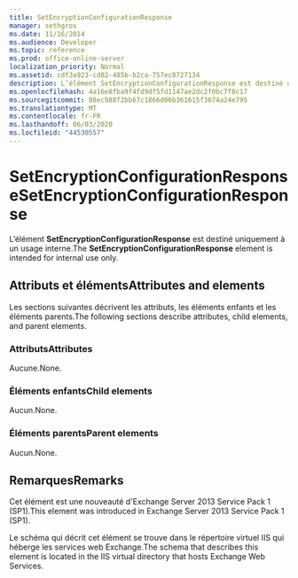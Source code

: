 ```yaml
---
title: SetEncryptionConfigurationResponse
manager: sethgros
ms.date: 11/16/2014
ms.audience: Developer
ms.topic: reference
ms.prod: office-online-server
localization_priority: Normal
ms.assetid: cdf3a923-cd82-485b-b2ca-757ec8727134
description: L’élément SetEncryptionConfigurationResponse est destiné uniquement à un usage interne.
ms.openlocfilehash: 4a16e8fba9f4fd9df5fd1147ae2dc2f0bc7f8c17
ms.sourcegitcommit: 88ec988f2bb67c1866d06b361615f3674a24e795
ms.translationtype: MT
ms.contentlocale: fr-FR
ms.lasthandoff: 06/03/2020
ms.locfileid: "44530557"
---
```

# <a name="setencryptionconfigurationresponse"></a><span data-ttu-id="bb31d-103">SetEncryptionConfigurationResponse</span><span class="sxs-lookup"><span data-stu-id="bb31d-103">SetEncryptionConfigurationResponse</span></span>

<span data-ttu-id="bb31d-104">L’élément **SetEncryptionConfigurationResponse** est destiné uniquement à un usage interne.</span><span class="sxs-lookup"><span data-stu-id="bb31d-104">The **SetEncryptionConfigurationResponse** element is intended for internal use only.</span></span> 

## <a name="attributes-and-elements"></a><span data-ttu-id="bb31d-105">Attributs et éléments</span><span class="sxs-lookup"><span data-stu-id="bb31d-105">Attributes and elements</span></span>

<span data-ttu-id="bb31d-106">Les sections suivantes décrivent les attributs, les éléments enfants et les éléments parents.</span><span class="sxs-lookup"><span data-stu-id="bb31d-106">The following sections describe attributes, child elements, and parent elements.</span></span>
  
### <a name="attributes"></a><span data-ttu-id="bb31d-107">Attributs</span><span class="sxs-lookup"><span data-stu-id="bb31d-107">Attributes</span></span>

<span data-ttu-id="bb31d-108">Aucune.</span><span class="sxs-lookup"><span data-stu-id="bb31d-108">None.</span></span>
  
### <a name="child-elements"></a><span data-ttu-id="bb31d-109">Éléments enfants</span><span class="sxs-lookup"><span data-stu-id="bb31d-109">Child elements</span></span>

<span data-ttu-id="bb31d-110">Aucun.</span><span class="sxs-lookup"><span data-stu-id="bb31d-110">None.</span></span>
  
### <a name="parent-elements"></a><span data-ttu-id="bb31d-111">Éléments parents</span><span class="sxs-lookup"><span data-stu-id="bb31d-111">Parent elements</span></span>

<span data-ttu-id="bb31d-112">Aucun.</span><span class="sxs-lookup"><span data-stu-id="bb31d-112">None.</span></span>
  
## <a name="remarks"></a><span data-ttu-id="bb31d-113">Remarques</span><span class="sxs-lookup"><span data-stu-id="bb31d-113">Remarks</span></span>

<span data-ttu-id="bb31d-114">Cet élément est une nouveauté d'Exchange Server 2013 Service Pack 1 (SP1).</span><span class="sxs-lookup"><span data-stu-id="bb31d-114">This element was introduced in Exchange Server 2013 Service Pack 1 (SP1).</span></span>
  
<span data-ttu-id="bb31d-115">Le schéma qui décrit cet élément se trouve dans le répertoire virtuel IIS qui héberge les services web Exchange.</span><span class="sxs-lookup"><span data-stu-id="bb31d-115">The schema that describes this element is located in the IIS virtual directory that hosts Exchange Web Services.</span></span>
  

